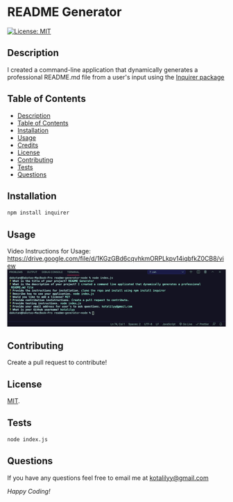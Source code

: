 # README Generator

[![License: MIT](https://img.shields.io/badge/License-MIT-yellow.svg)](https://opensource.org/licenses/MIT)

## Description

I created a command-line application that dynamically generates a professional README.md file from a user's input using the [Inquirer package](https://www.npmjs.com/package/inquirer)

## Table of Contents

  - [Description](#description)
  - [Table of Contents](#table-of-contents)
  - [Installation](#installation)
  - [Usage](#usage)
  - [Credits](#credits)
  - [License](#license)
  - [Contributing](#contributing)
  - [Tests](#tests)
  - [Questions](#questions)

## Installation

```bash
npm install inquirer
``` 

## Usage

Video Instructions for Usage: https://drive.google.com/file/d/1KGzGBd6cqvhkmORPLkpv14iqbfkZ0CB8/view
![screenshot](/images/readmegen.PNG)

## Contributing 

Create a pull request to contribute!
 
## License

[MIT](https://opensource.org/licenses/MIT).

## Tests

```bash
node index.js
``` 

## Questions

If you have any questions feel free to email me at kotalilyy@gmail.com

_Happy Coding!_
